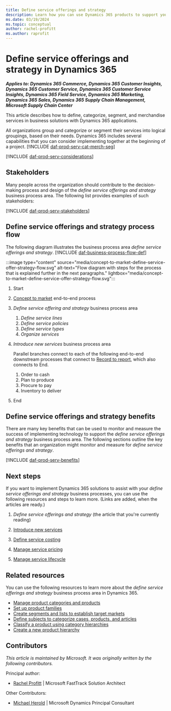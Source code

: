 ```yaml
---
title: Define service offerings and strategy
description: Learn how you can use Dynamics 365 products to support your organization's business processes for capturing a strategy for the services that you want to sell.
ms.date: 03/19/2024
ms.topic: conceptual
author: rachel-profitt
ms.author: raprofit
---
```


# Define service offerings and strategy in Dynamics 365

***Applies to: Dynamics 365 Commerce, Dynamics 365 Customer Insights, Dynamics 365 Customer Service, Dynamics 365 Customer Service Insights, Dynamics 365 Field Service, Dynamics 365 Marketing, Dynamics 365 Sales, Dynamics 365 Supply Chain Management, Microsoft Supply Chain Center***

This article describes how to define, categorize, segment, and merchandise services in business solutions with Dynamics 365 applications.  

All organizations group and categorize or segment their services into logical groupings, based on their needs. Dynamics 365 includes several capabilities that you can consider implementing together at the beginning of a project. [!INCLUDE [daf-prod-serv-cat-merch-seg](../includes/daf-prod-serv-cat-merch-seg.md)]

[!INCLUDE [daf-prod-serv-considerations](../includes/daf-prod-serv-considerations.md)]

## Stakeholders

Many people across the organization should contribute to the decision-making process and design of the *define service offerings and strategy* business process area. The following list provides examples of such stakeholders:

[!INCLUDE [daf-prod-serv-stakeholders](../includes/daf-prod-serv-stakeholders.md)]

## Define service offerings and strategy process flow

The following diagram illustrates the business process area *define service offerings and strategy*. [!INCLUDE [daf-business-process-flow-def](~/../shared-content/shared/guidance-includes/daf-business-process-flow-def.md)]

:::image type="content" source="media/concept-to-market-define-service-offer-strategy-flow.svg" alt-text="Flow diagram with steps for the process that is explained further in the next paragraphs." lightbox="media/concept-to-market-define-service-offer-strategy-flow.svg":::

1. Start
1. [Concept to market](concept-to-market-overview.md) end-to-end process
1. *Define service offering and strategy* business process area

    1. *Define service lines*
    1. *Define service policies*
    1. *Define service types*
    1. *Organize services*
1. *Introduce new services* business process area

    Parallel branches connect to each of the following end-to-end downstream processes that connect to [Record to report](record-to-report-overview.md), which also connects to End.

    1. Order to cash
    1. Plan to produce
    1. Procure to pay
    1. Inventory to deliver

1. End

## Define service offerings and strategy benefits

There are many key benefits that can be used to monitor and measure the success of implementing technology to support the *define service offerings and strategy* business process area. The following sections outline the key benefits that an organization might monitor and measure for *define service offerings and strategy*.

[!INCLUDE [daf-prod-serv-benefits](../includes/daf-prod-serv-benefits.md)]

## Next steps

If you want to implement Dynamics 365 solutions to assist with your *define service offerings and strategy* business processes, you can use the following resources and steps to learn more. (Links are added, when the articles are ready.)

1. *Define service offerings and strategy* (the article that you're currently reading)

2. [Introduce new services](concept-to-market-introduce-new-services.md)

3. [Define service costing](concept-to-market-define-service-costing-overview.md)

4. [Manage service pricing](concept-to-market-manage-service-pricing-overview.md)

5. [Manage service lifecycle](concept-to-market-manage-service-lifecycle-overview.md)

## Related resources

You can use the following resources to learn more about the *define service offerings and strategy* business process area in Dynamics 365.

- [Manage product categories and products](/dynamics365/commerce/category-management-product-creation)
- [Set up product families](/dynamics365/sales/create-product-family)
- [Create segments and lists to establish target markets](/dynamics365/marketing/segmentation-lists-subscriptions)
- [Define subjects to categorize cases, products, and articles](/power-platform/admin/define-subjects-categorize-cases-products-articles)
- [Classify a product using category hierarchies](/dynamics365/supply-chain/pim/tasks/classify-product-category-hierarchies)
- [Create a new product hierarchy](/dynamics365/commerce/create-product-hierarchy)

<!-- ## Tags

*Industries:* Agriculture (01-09), Mining (10-14), Construction (15-17), Manufacturing (20-39), Transportation and Public Utilities (40-49), Wholesale Trade (50-51), Retail Trade (52-59), Finance, Insurance, Real Estate (60-67), Services (70-89), Public Administration (91-99)

*Stakeholders:* Customer services, Engineering, Finance, Marketing, Merchandising, Operations, Production, Purchasing, Retail store operations, Sales, Service operations, Warehouse

*Products:* Dynamics 365 Commerce, Dynamics 365 Customer Insights, Dynamics 365 Customer Service, Dynamics 365 Customer Service Insights, Dynamics 365 Field Service, Dynamics 365 Marketing, Dynamics 365 Sales, Dynamics 365 Supply Chain Management, Microsoft Supply Chain Center -->

## Contributors

*This article is maintained by Microsoft. It was originally written by the following contributors.*

Principal author:

- [Rachel Profitt](https://linkedin.com/in/rachelprofitt) \| Microsoft FastTrack Solution Architect

Other Contributors:

- [Michael Herold](https://linkedin.com/in/maherold) \| Microsoft Dynamics Principal Consultant
